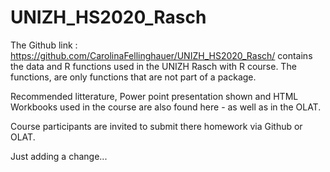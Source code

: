 # UNIZH_HS2020_Rasch
The Github link : https://github.com/CarolinaFellinghauer/UNIZH_HS2020_Rasch/ contains the data and R functions used in the UNIZH Rasch with R course. The functions, are only functions that are not part of a package.

Recommended litterature, Power point presentation shown and HTML Workbooks used in the course are also found here - as well as in the OLAT.

Course participants are invited to submit there homework via Github or OLAT.

Just adding a change...
